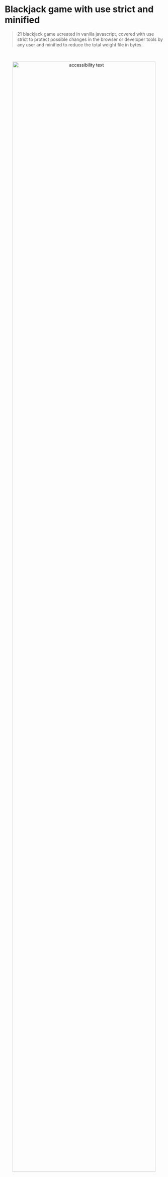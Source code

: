 # Blackjack game with use strict and minified

<!-- ## Travis CI badges and github actions
# Logo: Framework, tool, base of the project not all  -->

<!-- Markdown link & img dfn's -->

<!-- [npm-image]: https://img.shields.io/npm/v/datadog-metrics.svg?style=flat-square
[npm-url]: https://npmjs.org/package/datadog-metrics
[npm-downloads]: https://img.shields.io/npm/dm/datadog-metrics.svg?style=flat-square
[travis-image]: https://img.shields.io/travis/escummy/node-datadog-metrics/master.svg?style=flat-square
[travis-url]: https://travis-ci.org/escummy/node-datadog-metrics
[wiki]: https://github.com/escummy/yourproject/wiki -->

 <!-- [![Build Status](https://travis-ci.org/escummy/dillinger.svg?branch=master)](https://travis-ci.org/escummy/dillinger) <img alt="Github workflows" src="https://github.com/thmsgbrt/thmsgbrt/workflows/README%20build/badge.svg"/> <img alt="Contributor Covenant v2.1" src="https://img.shields.io/badge/Contributor%20Covenant-2.1-4baaaa.svg"/> <img alt="License" src="https://img.shields.io/github/license/escummy/webpack-complete?style=flat-square&labelColor=343b41"/> -->

> 21 blackjack game ucreated in vanilla javascript, covered with use strict to protect possible changes in the browser or developer tools by any user and minified to reduce the total weight file in bytes.

<br>

<!-- ## Snapshots -->

<p align="center">
  <img src="https://github.com/escummy/blackjack-game/assets/90976678/97a1f109-c234-4c4f-8ba8-fe87bbd95a23" width="95%" title="TMDB posters repository by escummy" alt="accessibility text">
</p>

<br>

## Getting Started

These instructions will get you a copy of the project up and running on your local machine for development and testing purposes. See deployment for notes on how to deploy on a live system and clone the repository.

<br>

- (Option 1): Clone the repository with link "https"

```bash
  git clone https://github.com/escummy/blackjack-game.git
```

- (Option 2): Clone the repository with link "SSH"

```bash
  git clone git@github.com:escummy/blackjack-game.git
```

- (Option 3): Download the file.zip to your desktop

<br>

## To run the game

To tun the project you can just drop down the index.html file in the search browser tab and press ENTER, or for the other hand, there are several extensions for Visual Studio Code that allow you to run JavaScript projects on a local server.

> Some of the most popular extensions included are:

- Live Server: This extension lets you start a local development server with a single click. It automatically reloads the page in the browser whenever you make changes to your code.

- Code Runner: This extension allows you to execute JavaScript code snippets directly in Visual Studio Code. You can select the code you want to run and use the keyboard shortcut to get the results in the output window.

- Quokka.js: Quokka.js is a Visual Studio Code extension that provides real-time development experience. It displays the results of your JavaScript code as you type, allowing you to see the values of variables and the results of expressions in real time.

<br>

## To build in prodcution

To build or run the game in production, the game is minified and protected with `use strict`, so you can directly deploy or manage the proyect properly as you want.

<br>

## Learn More

To learn more about Vanilla Javascript, there are many resources and platforms recommended.

> Mozilla Developer Network (MDN):
>
> MDN offers a comprehensive JavaScript guide that covers everything from the basics to advanced topics. It provides detailed explanations, examples, and interactive code snippets. You can access it at: [MDN JavaScript Guide](https://developer.mozilla.org/en-US/docs/Web/JavaScript/Guide).

> JavaScript.info:
>
> JavaScript.info is a popular online resource that provides in-depth tutorials and articles on JavaScript. It covers a wide range of topics, from the basics to advanced concepts such as closures, prototypes, and async/await. Visit: [JavaScript.info](https://javascript.info/).

> FreeCodeCamp:
>
> FreeCodeCamp is a platform that offers free interactive coding challenges and tutorials, including a comprehensive curriculum on JavaScript. They cover essential topics and provide hands-on coding exercises to reinforce your learning. Check it out at: [FreeCodeCamp](https://www.freecodecamp.org/).

> Eloquent JavaScript:
>
> "Eloquent JavaScript" is a well-regarded book by Marijn Haverbeke that covers JavaScript from beginner to advanced levels. The book is available online for free and also has a print version. You can access it at: [Eloquent JavaScript](https://eloquentjavascript.net/).

<br>

Remember, practicing coding exercises, working on projects, and experimenting with JavaScript code for gaining hands-on experience deepening your understanding of the language.

> Recomendations: 
> - Check this visual studio code [settings.json](https://github.com/escummy/vscode-settings-json)
> - To install the necessary extensions, add extension 'missing extensions' to your vscode.

<br>

### Build fails to minify

To minify code we have used:

To create a function when cards are deals ramdomly like in the real time, we have different methods to do that, but we are going to use a famous LIBRARY named 'Underscore javascript' where we can find real time functions that Javascript don't have by default

[Underscore javascript](https://underscorejs.org/)

- We click on Underscore.js (v1.13.4)

- Then we go to Download and we have 4 options

> ESM (Development) 65.9 KB, Uncompressed with Plentiful Comments
>
> ESM (Production) 8.59 KB, Minified and Gzipped
>
> UMD (Development) 68.4 KB, Uncompressed with Bountiful Comments
>
>UMD (Production) 7.48 KB, Minified and Gzipped

We select and click on UMD (Production), copy all the entire page and paste in your `underscore-min.js` file.

**NOTE:** Dont't forget to add the following script to your `index.HTML` at the end of your body as bellow, and be sure to change your correct path following your folder three structure:

<br>

```html
 <!-- Game minified to production -->
  <script src="src/js/underscore-min.js"></script>
  <script src="src/js/game-min.js"></script>
```

> Then you can use TOPTAL Online JavaScript Minifier Tool and Compressor, with Fast and Simple API Access, but in this case we only paste the code in the compressor and click on the button to receive the minified game.js code in the output.
>
> [TOPTAL JavaScript Minifier](https://www.toptal.com/developers/javascript-minifier)

<br>

## Latest releases

<!-- Change link path for each repository (automate actions CI/gist)-->

Repositories use [SemVer](http://semver.org/) for versioning, three-digit numbering technique based patter of Major, Minor and Patch fixes, see the [release tags](https://github.com/escummy/blackjack-game/tags) for more details about version available.

<!-- ## Running the tests

Launches the test runner in the interactive watch mode.\
See the section about [running tests](https://facebook.github.io/create-react-app/docs/running-tests) for more information.

### Break down into end to end tests

Explain what these tests test and why

```
npm test
```

### And coding style tests

Explain what these tests test and why

```
Give an example
```

-->

<br>

## Contributing

Contributions are always welcome.

See [CONTRIBUTING](.github/CONTRIBUTING.md) for ways to get started, you can colaborate addings features to improve the repository, you can feel free to suggest anything or help solving issues via pull request.

<!-- Please read [CONTRIBUTING.md](https://gist.github.com/escummy/b24679402957c63ec426) for details on our code of conduct, and the process for submitting pull requests. -->

Please adhere to this project [CODE_OF_CONDUCT](.github/CODE_OF_CONDUCT.md), examples of behavior that contributes to a positive environment for our community and adapted from the Contributor Covenant, version 2.0, available at https://www.contributor-covenant.org/version/2/0/code_of_conduct.html

> **[Author]**: Gonzalo Cugiani (Amsterdam, North Holland, Netherlands)
>
> - [www.github.com/github.com/escummy](https://github.com/escummy)
> - [www.linkedin.com/in/gonzalocugiani](https://linkedin.com/in/gonzalocugiani)
> - [www.stackoverflow.com/gonzalocugiani](https://stackoverflow.com/users/20149906/gonzalo-cugiani)

<br>

## About Licenses

A licensor may grant a license under intellectual property laws to authorize a use (such as copying software or using a patented invention) to a licensee, sparing the licensee from a claim of infringement brought by the licensor.

<!-- Change link path for each repository (automate actions CI/gist)-->
License used for this repository <a href="https://github.com/escummy/blackjack-game/blob/main/LICENSE">`[`MIT License`]`</a>

<br><br>

---

<p align="center">. . .</p>

<p align="center">This <i>README</i> file was updated</br>Last refresh: Wednesday, 14 July, 17:31 CET<br/></p>

<br><br><br>
